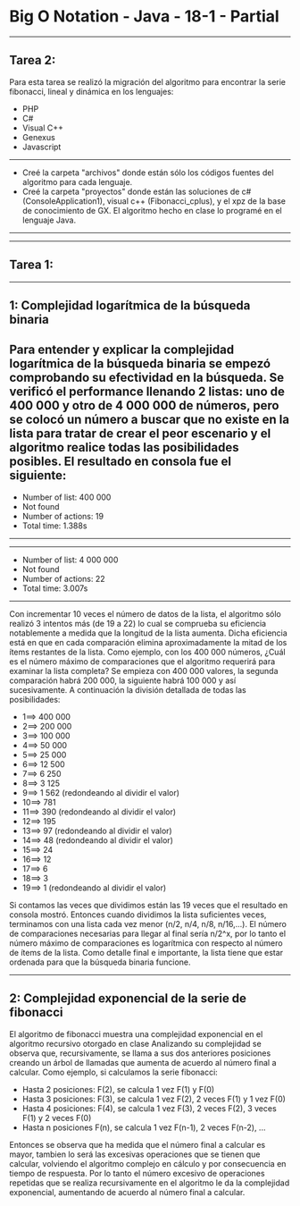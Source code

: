 # Big O Notation - Java - 18-1 - Partial

----------------------------
Tarea 2:
----------------------------
Para esta tarea se realizó la migración del algoritmo para encontrar la serie fibonacci, lineal y dinámica en los lenguajes:
 - PHP
 - C#
 - Visual C++
 - Genexus
 - Javascript 
 -------------------------------------------------------------------------------------------------------
 - Creé la carpeta "archivos" donde están sólo los códigos fuentes del algoritmo para cada lenguaje.
 - Creé la carpeta "proyectos" donde están las soluciones de c# (ConsoleApplication1), visual c++ (Fibonacci_cplus), y el xpz de la base de conocimiento de GX.
El algoritmo hecho en clase lo programé en el lenguaje Java.


-------------------------------------------------------------------------------------------------------------------------------------

----------------------------
Tarea 1:
----------------------------
--------------------------------------------------------
1: Complejidad logarítmica de la búsqueda binaria
--------------------------------------------------------
Para entender y explicar la complejidad logarítmica de la búsqueda binaria se empezó comprobando su efectividad en la búsqueda. Se verificó el performance llenando 2 listas: uno de 400 000 y otro de 4 000 000 de números, pero se colocó un número a buscar que no existe en la lista para tratar de crear el peor escenario y el algoritmo realice todas las posibilidades posibles. El resultado en consola fue el siguiente:
------------------------------------------------------------------------
 - Number of list: 400 000
 - Not found
 - Number of actions: 19
 - Total time: 1.388s
------------------------------------------------------------------------

------------------------------------------------------------------------
 - Number of list: 4 000 000
 - Not found
 - Number of actions: 22
 - Total time: 3.007s
------------------------------------------------------------------------

Con incrementar 10 veces el número de datos de la lista, el algoritmo sólo realizó 3 intentos más (de 19 a 22) lo cual se comprueba su eficiencia notablemente a medida que la longitud de la lista aumenta. Dicha eficiencia está en que en cada comparación elimina aproximadamente la mitad de los ítems restantes de la lista. Como ejemplo, con los 400 000 números, ¿Cuál es el número máximo de comparaciones que el algoritmo requerirá para examinar la lista completa? Se empieza con 400 000 valores, la segunda comparación habrá 200 000, la siguiente habrá 100 000 y así sucesivamente. A continuación la división detallada de todas las posibilidades:

- 1==>	400 000
- 2==>	200 000
- 3==>	100 000
- 4==>	 50 000
- 5==>	 25 000
- 6==>	 12 500
- 7==>	  6 250
- 8==>	  3 125
- 9==>	  1 562 (redondeando al dividir el valor)
- 10==>	   781
- 11==>	  	390 (redondeando al dividir el valor)
- 12==>		  195
- 13==>		   97 (redondeando al dividir el valor)
- 14==>		   48 (redondeando al dividir el valor)
- 15==>		   24
- 16==>		   12
- 17==>		    6
- 18==>		    3 
- 19==>		    1 (redondeando al dividir el valor)
  
Si contamos las veces que dividimos están las 19 veces que el resultado en consola mostró. 
Entonces cuando dividimos la lista suficientes veces, terminamos con una lista cada vez menor (n/2, n/4, n/8, n/16,...).
El número de comparaciones necesarias para llegar al final sería n/2^x, por lo tanto el número máximo de comparaciones es logarítmica con respecto al número de ítems de la lista.
Como detalle final e importante, la lista tiene que estar ordenada para que la búsqueda binaria funcione.


--------------------------------------------------------
2: Complejidad exponencial de la serie de fibonacci
--------------------------------------------------------
El algoritmo de fibonacci muestra una complejidad exponencial en el algoritmo recursivo otorgado en clase
Analizando su complejidad se observa que, recursivamente, se llama a sus dos anteriores posiciones creando un árbol de llamadas que aumenta de acuerdo al número final a calcular. Como ejemplo, si calculamos la serie fibonacci:
 - Hasta 2 posiciones: F(2), se calcula 1 vez F(1) y F(0)
 - Hasta 3 posiciones: F(3), se calcula 1 vez F(2), 2 veces F(1) y 1 vez F(0)
 - Hasta 4 posiciones: F(4), se calcula 1 vez F(3), 2 veces F(2), 3 veces F(1) y 2 veces F(0)
 - Hasta n posiciones  F(n), se calcula 1 vez F(n-1), 2 veces F(n-2), ...
 
 Entonces se observa que ha medida que el número final a calcular es mayor, tambien lo será las excesivas operaciones que se tienen que calcular, volviendo el algoritmo complejo en cálculo y por consecuencia en tiempo de respuesta.
 Por lo tanto el número excesivo de operaciones repetidas que se realiza recursivamente en el algoritmo le da la complejidad exponencial, aumentando de acuerdo al número final a calcular.



